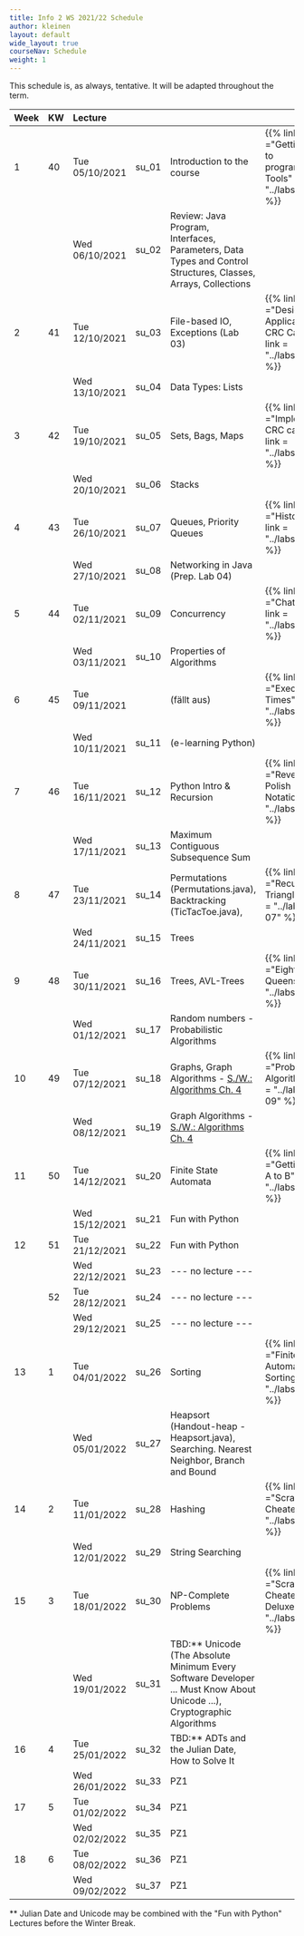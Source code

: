 ```yaml
---
title: Info 2 WS 2021/22 Schedule
author: kleinen
layout: default
wide_layout: true
courseNav: Schedule
weight: 1
---
```


This schedule is, as always, tentative. It will be adapted throughout the term.


| Week | KW  | Lecture        |       |                                                                                                                          |                                                                                    | Lab |     |
|:---- |:--- |:-------------- |:----- |:------------------------------------------------------------------------------------------------------------------------ |:---------------------------------------------------------------------------------- |:--- |:--- |
| 1    | 40  | Tue 05/10/2021 | su_01 | Introduction to the course                                                                                               | {{% link title ="Getting back to programming, Tools" link = "../labs/lab-00" %}}   |     |     |
|      |     | Wed 06/10/2021 | su_02 | Review: Java Program, Interfaces, Parameters, Data Types and Control Structures, Classes, Arrays, Collections            |                                                                                    |     |     |
| 2    | 41  | Tue 12/10/2021 | su_03 | File-based IO, Exceptions (Lab 03)                                                                                       | {{% link title ="Designing an Application, CRC Cards " link = "../labs/lab-01" %}} |     |     |
|      |     | Wed 13/10/2021 | su_04 | Data Types: Lists                                                                                                        |                                                                                    |     |     |
| 3    | 42  | Tue 19/10/2021 | su_05 | Sets, Bags, Maps                                                                                                         | {{% link title ="Implementing CRC cards " link = "../labs/lab-02" %}}              |     |     |
|      |     | Wed 20/10/2021 | su_06 | Stacks                                                                                                                   |                                                                                    |     |     |
| 4    | 43  | Tue 26/10/2021 | su_07 | Queues, Priority Queues                                                                                                  | {{% link title ="Histogram" link = "../labs/lab-03" %}}                            |     |     |
|      |     | Wed 27/10/2021 | su_08 | Networking in Java (Prep. Lab 04)                                                                                        |                                                                                    |     |     |
| 5    | 44  | Tue 02/11/2021 | su_09 | Concurrency                                                                                                              | {{% link title ="Chatterbox" link = "../labs/lab-04" %}}                           |     |     |
|      |     | Wed 03/11/2021 | su_10 | Properties of Algorithms                                                                                                 |                                                                                    |     |     |
| 6    | 45  | Tue 09/11/2021 |       | (fällt aus)                                                                                                              | {{% link title ="Execution Times" link = "../labs/lab-05" %}}                      |     |     |
|      |     | Wed 10/11/2021 | su_11 | (e-learning Python)                                                                                                      |                                                                                    |     |     |
| 7    | 46  | Tue 16/11/2021 | su_12 | Python Intro & Recursion                                                                                                 | {{% link title ="Reverse Polish Notation" link = "../labs/lab-06" %}}              |     |     |
|      |     | Wed 17/11/2021 | su_13 | Maximum Contiguous Subsequence Sum                                                                                       |                                                                                    |     |     |
| 8    | 47  | Tue 23/11/2021 | su_14 | Permutations (Permutations.java), Backtracking (TicTacToe.java),                                                         | {{% link title ="Recursive Triangles" link = "../labs/lab-07" %}}                  |     |     |
|      |     | Wed 24/11/2021 | su_15 | Trees                                                                                                                    |                                                                                    |     |     |
| 9    | 48  | Tue 30/11/2021 | su_16 | Trees, AVL-Trees                                                                                                         | {{% link title ="Eight Queens" link = "../labs/lab-08" %}}                         |     |     |
|      |     | Wed 01/12/2021 | su_17 | Random numbers - Probabilistic Algorithms                                                                                |                                                                                    |     |     |
| 10   | 49  | Tue 07/12/2021 | su_18 | Graphs, Graph Algorithms - [S./W.: Algorithms Ch. 4](https://algs4.cs.princeton.edu/40graphs/)                | {{% link title ="Probabilistic Algorithms" link = "../labs/lab-09" %}}             |     |     |
|      |     | Wed 08/12/2021 | su_19 | Graph Algorithms -  [S./W.: Algorithms Ch. 4](https://algs4.cs.princeton.edu/40graphs/)                       |                                                                                    |     |     |
| 11   | 50  | Tue 14/12/2021 | su_20 | Finite State Automata                                                                                                    | {{% link title ="Getting from A to B" link = "../labs/lab-10" %}}                  |     |     |
|      |     | Wed 15/12/2021 | su_21 | Fun with Python                                                                                                          |                                                                                    |     |     |
| 12   | 51  | Tue 21/12/2021 | su_22 | Fun with Python                                                                                                          |                                                                                    |     |     |
|      |     | Wed 22/12/2021 | su_23 | --- no lecture ---                                                                                                       |                                                                                    |     |     |
|      | 52  | Tue 28/12/2021 | su_24 | --- no lecture ---                                                                                                       |                                                                                    |     |     |
|      |     | Wed 29/12/2021 | su_25 | --- no lecture ---                                                                                                       |                                                                                    |     |     |
| 13   | 1   | Tue 04/01/2022 | su_26 | Sorting                                                                                                                  | {{% link title ="Finite State Automata and Sorting" link = "../labs/lab-11" %}}    |     |     |
|      |     | Wed 05/01/2022 | su_27 | Heapsort (Handout-heap - Heapsort.java), Searching. Nearest Neighbor, Branch and Bound                                   |                                                                                    |     |     |
| 14   | 2   | Tue 11/01/2022 | su_28 | Hashing                                                                                                                  | {{% link title ="Scrabble Cheater" link = "../labs/lab-12" %}}                     |     |     |
|      |     | Wed 12/01/2022 | su_29 | String Searching                                                                                                         |                                                                                    |     |     |
| 15   | 3   | Tue 18/01/2022 | su_30 | NP-Complete Problems                                                                                                     | {{% link title ="Scrabble Cheater Deluxe" link = "../labs/lab-13" %}}              |     |     |
|      |     | Wed 19/01/2022 | su_31 | TBD:** Unicode (The Absolute Minimum Every Software Developer ... Must Know About Unicode ...), Cryptographic Algorithms |                                                                                    |     |     |
| 16   | 4   | Tue 25/01/2022 | su_32 | TBD:** ADTs and the Julian Date, How to Solve It                                                                         |                                                                                    |     |     |
|      |     | Wed 26/01/2022 | su_33 | PZ1                                                                                                                      |                                                                                    |     |     |
| 17   | 5   | Tue 01/02/2022 | su_34 | PZ1                                                                                                                      |                                                                                    |     |     |
|      |     | Wed 02/02/2022 | su_35 | PZ1                                                                                                                      |                                                                                    |     |     |
| 18   | 6   | Tue 08/02/2022 | su_36 | PZ1                                                                                                                      |                                                                                    |     |     |
|      |     | Wed 09/02/2022 | su_37 | PZ1                                                                                                                      |                                                                                    |     |     |

** Julian Date and Unicode may be combined with the "Fun with Python" Lectures before the Winter Break.

<!--
DWW
Introduction to the course
Review: Java Program, Interfaces, Parameters, Data Types and Control Structures, Classes, Arrays, Collections
Client/Server concept
Networking in Java (URLReader)
File-based IO (MakeDirectories - AlphabeticComparator - DirList - InFile - JustReadIt - Jabberwocky)
GUIs, AWT and Swing, Event handler
Properties of Algorithms (Euclid - Complexity - Birthday example)
Maximum Contiguous Subsequence Sum (Code Examples- Triple - MCSS_Main - MCSS_Algorithms - DowJones - DowJones.txt)
Abstraction: Abstract Data Types
Design Patterns, Lists (ListStuff.shtml - List.java - DLList.java - Photo.java)
More lists
Sets ,Bags, Maps| (Set - SetAsList - SetTest)
Stacks (Stack.java - StackAsArray.java - StackAsList.java - Palindrome.java - StackUnderflow.java)
Queues, Priority Queues| (Underflow.java - TestQueue.java - ArrayQueue.java - LinkedQueue.java - Queue.java )
ADTs and the Julian Date, How to Solve It (Polya)
Random numbers -
Probabilistic Algorithms
Recursion
Permutations (Handout on Permutations), Backtracking (TicTacToe.java), Trees (Tree.java - Node.java - TestTree.java - ListTree.java)
AVL-Trees (AVL Tutorial), Tries
Graphs
Graph Algorithms, Quadtrees
Sorting
Finite State Automata
Heapsort (Handout-heap - Heapsort.java), Searching. Nearest Neighbor, Branch and Bound
String Searching
Hashing
NP-Complete Problems
Coding Algorithms
Unicode (The Absolute Minimum Every Software Developer ... Must Know About Unicode ...), Cryptographic Algorithms



Scanning and Parsing Algorithms 1
Scanning and Parsing Algorithms 2

Enumerations (Main - Card - ShuffleAndDeal)
Collections - - Iterators


Readings:

What every computer scientist needs to know about floating point numbers

Why computers suck at maths



If time: more Java AWT
(AllComponents.java- Scribble2.java - FrameHandler.java)

-->
